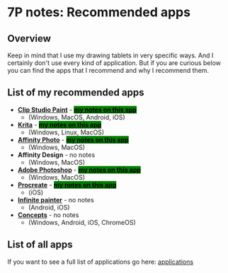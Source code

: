 # 7P notes: Recommended apps

## Overview

Keep in mind that I use my drawing tablets in very specific ways. And I certainly don't use every kind of application. But if you are curious below you can find the apps that I recommend and why I recommend them.

## List of my recommended apps

* [**Clip Studio Paint**](../application-info/clip-studio-paint/) - [<mark style="background-color:green;">**my notes on this app**</mark>](../application-info/clip-studio-paint/7p-notes-clip-studio-paint.md)&#x20;
  * (Windows, MacOS, Android, iOS)
* [**Krita**](../application-info/krita/) - [<mark style="background-color:green;">**my notes on this app**</mark>](../application-info/krita/7p-notes-krita.md)   &#x20;
  * (Windows, Linux, MacOS)
* [**Affinity Photo**](../application-info/affinity-photo/) -  [<mark style="background-color:green;">**my notes on this app**</mark>](../application-info/affinity-photo/7p-notes-affinity-photo.md)  &#x20;
  * (Windows, MacOS)
* **Affinity Design** - no notes
  * (Windows, MacOS)
* [**Adobe Photoshop**](../application-info/adobe-photoshop/) - [<mark style="background-color:green;">**my notes on this app**</mark>](../application-info/adobe-photoshop/7p-notes-adobe-photoshop.md)&#x20;
  * (Windows, MacOS)
* [**Procreate**](../application-info/procreate/) - [<mark style="background-color:green;">**my notes on this app**</mark>](../application-info/procreate/7p-notes-procreate.md) &#x20;
  * (iOS)
* [**Infinite painter**](../application-info/infinite-painter.md) - no notes
  * (Android, iOS)
* [**Concepts**](../application-info/concepts-app.md) - no notes
  * (Windows, Android, iOS, ChromeOS)

## List of all apps

If you want to see a full list of applications go here: [applications](./)
